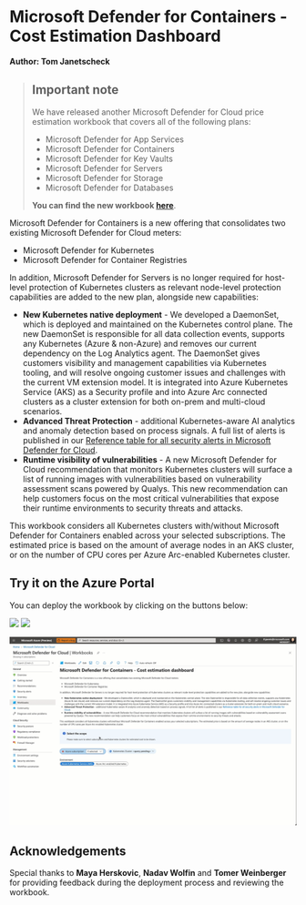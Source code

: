 # Microsoft Defender for Containers - Cost Estimation Dashboard

**Author: Tom Janetscheck**

> ## Important note
>  
> We have released another Microsoft Defender for Cloud price estimation workbook that covers all of the following plans:
>
> * Microsoft Defender for App Services
> * Microsoft Defender for Containers
> * Microsoft Defender for Key Vaults
> * Microsoft Defender for Servers
> * Microsoft Defender for Storage
> * Microsoft Defender for Databases
>
> **You can find the new workbook [here](https://github.com/Azure/Microsoft-Defender-for-Cloud/tree/main/Workbooks/Microsoft%20Defender%20for%20Cloud%20Price%20Estimation)**.

Microsoft Defender for Containers is a new offering that consolidates two existing Microsoft Defender for Cloud meters:

* Microsoft Defender for Kubernetes
* Microsoft Defender for Container Registries

In addition, Microsoft Defender for Servers is no longer required for host-level protection of Kubernetes clusters as relevant node-level protection capabilities are added to the new plan, alongside new capabilities:

* **New Kubernetes native deployment** - We developed a DaemonSet, which is deployed and maintained on the Kubernetes control plane. The new DaemonSet is responsible for all data collection events, supports any Kubernetes (Azure & non-Azure) and removes our current dependency on the Log Analytics agent. The DaemonSet gives customers visibility and management capabilities via Kubernetes tooling, and will resolve ongoing customer issues and challenges with the current VM extension model. It is integrated into Azure Kubernetes Service (AKS) as a Security profile and into Azure Arc connected clusters as a cluster extension for both on-prem and multi-cloud scenarios.
* **Advanced Threat Protection** - additional Kubernetes-aware AI analytics and anomaly detection based on process signals. A full list of alerts is published in our [Reference table for all security alerts in Microsoft Defender for Cloud](https://docs.microsoft.com/azure/defender-for-cloud/alerts-reference?WT.mc_id=Portal-fx#alerts-k8scluster).
* **Runtime visibility of vulnerabilities** - A new Microsoft Defender for Cloud recommendation that monitors Kubernetes clusters will surface a list of running images with vulnerabilities based on vulnerability assessment scans powered by Qualys. This new recommendation can help customers focus on the most critical vulnerabilities that expose their runtime environments to security threats and attacks.

This workbook considers all Kubernetes clusters with/without Microsoft Defender for Containers enabled across your selected subscriptions. The estimated price is based on the amount of average nodes in an AKS cluster, or on the number of CPU cores per Azure Arc-enabled Kubernetes cluster.



## Try it on the Azure Portal

You can deploy the workbook by clicking on the buttons below:

<a href="https://aka.ms/AAevx95" target="_blank"><img src="https://aka.ms/deploytoazurebutton"/></a>
<a href="https://aka.ms/AAevx98" target="_blank"><img src="https://aka.ms/deploytoazuregovbutton"/></a>

![Overview](./dashboard.gif)

## Acknowledgements
Special thanks to **Maya Herskovic**, **Nadav Wolfin** and **Tomer Weinberger** for providing feedback during the deployment process and reviewing the workbook.
